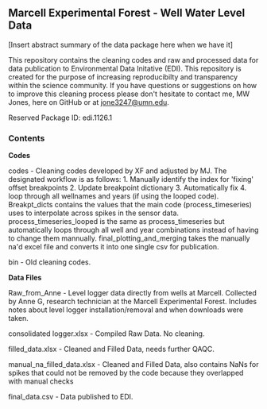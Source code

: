 ## Marcell Experimental Forest - Well Water Level Data

[Insert abstract summary of the data package here when we have it]

This repository contains the cleaning codes and raw and processed data for data publication to Environmental Data Initative (EDI). This repository is created for the purpose of increasing reproducibilty and transparency within the science community. If you have questions or suggestions on how to improve this cleaning process please don't hesitate to contact me, MW Jones, here on GitHub or at jone3247@umn.edu. 

Reserved Package ID: edi.1126.1

### Contents

**Codes**

codes - Cleaning codes developed by XF and adjusted by MJ. The designated workflow is as follows:  1. Manually identify the index for 'fixing' offset breakpoints 2. Update breakpoint dictionary 3. Automatically fix 4. loop through all wellnames and years (if using the looped code). Breakpt_dicts contains the values that the main code (process_timeseries) uses to interpolate across spikes in the sensor data. process_timeseries_looped is the same as process_timeseries but automatically loops through all well and year combinations instead of having to change them mannually. final_plotting_and_merging takes the manually na'd excel file and converts it into one single csv for publication. 

bin - Old cleaning codes. 

**Data Files**

Raw_from_Anne - Level logger data directly from wells at Marcell. Collected by Anne G, research technician at the Marcell Experimental Forest. Includes notes about level logger installation/removal and when downloads were taken. 

consolidated logger.xlsx - Compiled Raw Data. No cleaning.

filled_data.xlsx - Cleaned and Filled Data, needs further QAQC. 

manual_na_filled_data.xlsx - Cleaned and Filled Data, also contains NaNs for spikes that could not be removed by the code because they overlapped with manual checks

final_data.csv - Data published to EDI. 
